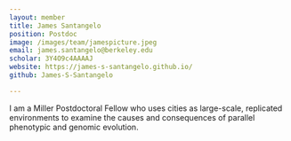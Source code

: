 ```yaml
---
layout: member
title: James Santangelo
position: Postdoc
image: /images/team/jamespicture.jpeg
email: james.santangelo@berkeley.edu
scholar: 3Y4O9c4AAAAJ
website: https://james-s-santangelo.github.io/
github: James-S-Santangelo

---
```



I am a Miller Postdoctoral Fellow who uses cities as large-scale, replicated environments to examine the causes and consequences of parallel phenotypic and genomic evolution.